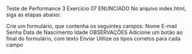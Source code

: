 Teste de Performance 3
Exercício 07
ENUNCIADO
No arquivo index.html, siga as etapas abaixo:

Crie um formulário, que contenha os seguintes campos:
Nome
E-mail
Senha
Data de Nascimento
Idade
OBSERVAÇÕES
Adicione um botão ao final do formulário, com texto Enviar
Utilize os tipos corretos para cada campo

